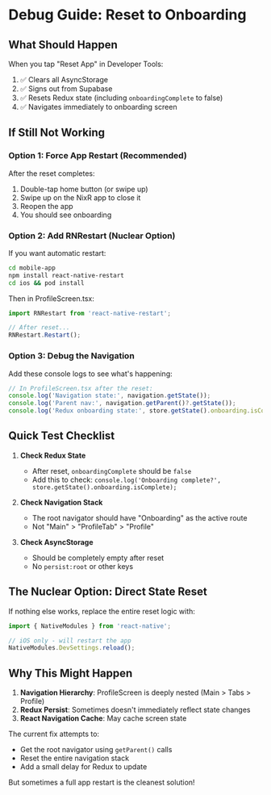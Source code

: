 # Debug Guide: Reset to Onboarding

## What Should Happen

When you tap "Reset App" in Developer Tools:
1. ✅ Clears all AsyncStorage
2. ✅ Signs out from Supabase
3. ✅ Resets Redux state (including `onboardingComplete` to false)
4. ✅ Navigates immediately to onboarding screen

## If Still Not Working

### Option 1: Force App Restart (Recommended)
After the reset completes:
1. Double-tap home button (or swipe up)
2. Swipe up on the NixR app to close it
3. Reopen the app
4. You should see onboarding

### Option 2: Add RNRestart (Nuclear Option)
If you want automatic restart:
```bash
cd mobile-app
npm install react-native-restart
cd ios && pod install
```

Then in ProfileScreen.tsx:
```typescript
import RNRestart from 'react-native-restart';

// After reset...
RNRestart.Restart();
```

### Option 3: Debug the Navigation
Add these console logs to see what's happening:
```typescript
// In ProfileScreen.tsx after the reset:
console.log('Navigation state:', navigation.getState());
console.log('Parent nav:', navigation.getParent()?.getState());
console.log('Redux onboarding state:', store.getState().onboarding.isComplete);
```

## Quick Test Checklist

1. **Check Redux State**
   - After reset, `onboardingComplete` should be `false`
   - Add this to check: `console.log('Onboarding complete?', store.getState().onboarding.isComplete);`

2. **Check Navigation Stack**
   - The root navigator should have "Onboarding" as the active route
   - Not "Main" > "ProfileTab" > "Profile"

3. **Check AsyncStorage**
   - Should be completely empty after reset
   - No `persist:root` or other keys

## The Nuclear Option: Direct State Reset

If nothing else works, replace the entire reset logic with:
```typescript
import { NativeModules } from 'react-native';

// iOS only - will restart the app
NativeModules.DevSettings.reload();
```

## Why This Might Happen

1. **Navigation Hierarchy**: ProfileScreen is deeply nested (Main > Tabs > Profile)
2. **Redux Persist**: Sometimes doesn't immediately reflect state changes
3. **React Navigation Cache**: May cache screen state

The current fix attempts to:
- Get the root navigator using `getParent()` calls
- Reset the entire navigation stack
- Add a small delay for Redux to update

But sometimes a full app restart is the cleanest solution! 